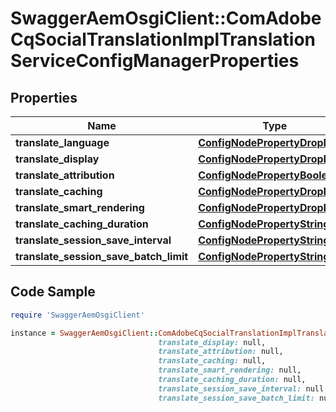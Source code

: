 # SwaggerAemOsgiClient::ComAdobeCqSocialTranslationImplTranslationServiceConfigManagerProperties

## Properties

Name | Type | Description | Notes
------------ | ------------- | ------------- | -------------
**translate_language** | [**ConfigNodePropertyDropDown**](ConfigNodePropertyDropDown.md) |  | [optional] 
**translate_display** | [**ConfigNodePropertyDropDown**](ConfigNodePropertyDropDown.md) |  | [optional] 
**translate_attribution** | [**ConfigNodePropertyBoolean**](ConfigNodePropertyBoolean.md) |  | [optional] 
**translate_caching** | [**ConfigNodePropertyDropDown**](ConfigNodePropertyDropDown.md) |  | [optional] 
**translate_smart_rendering** | [**ConfigNodePropertyDropDown**](ConfigNodePropertyDropDown.md) |  | [optional] 
**translate_caching_duration** | [**ConfigNodePropertyString**](ConfigNodePropertyString.md) |  | [optional] 
**translate_session_save_interval** | [**ConfigNodePropertyString**](ConfigNodePropertyString.md) |  | [optional] 
**translate_session_save_batch_limit** | [**ConfigNodePropertyString**](ConfigNodePropertyString.md) |  | [optional] 

## Code Sample

```ruby
require 'SwaggerAemOsgiClient'

instance = SwaggerAemOsgiClient::ComAdobeCqSocialTranslationImplTranslationServiceConfigManagerProperties.new(translate_language: null,
                                 translate_display: null,
                                 translate_attribution: null,
                                 translate_caching: null,
                                 translate_smart_rendering: null,
                                 translate_caching_duration: null,
                                 translate_session_save_interval: null,
                                 translate_session_save_batch_limit: null)
```


